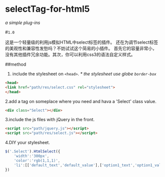 # selectTag-for-html5

_a simple plug-ins_

#`1.0`

这是一个轻量级的利用js模拟HTML中select标签的插件。
还在为调节select标签的美观性和兼容性发愁吗？不妨试试这个简易的小插件。
首先它的容量非常小，没有其他插件冗余功能。其次，你可以利用css3的语法自定义样式。

##method
1. include the stylesheet on `<head>`.
_* the stylesheet use globe `border-box`_

```html
<head>
<link href="path/res/select.css" rel="stylesheet">
</head>
```

2.add a tag on someplace where you need and hava a 'Select' class value.

```html
<div class="Select"></div>
```

3.include the js files with jQuery in the front.

```html
<script src="path/jquery.js"></script>
<script src="path/res/select.js"></script>
```

4.DIY your stylesheet.

```javascript
$('.Select').HtmlSelect({
	'width':'300px',
	'color':'rgb(1,1,1)',
	'li':[['default_text','default_value'],['option1_text','option1_value'],['option2_text','option2_value']]
})
```
